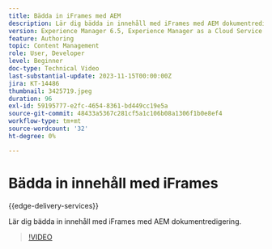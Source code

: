 ```yaml
---
title: Bädda in iFrames med AEM
description: Lär dig bädda in innehåll med iFrames med AEM dokumentredigering.
version: Experience Manager 6.5, Experience Manager as a Cloud Service
feature: Authoring
topic: Content Management
role: User, Developer
level: Beginner
doc-type: Technical Video
last-substantial-update: 2023-11-15T00:00:00Z
jira: KT-14486
thumbnail: 3425719.jpeg
duration: 96
exl-id: 59195777-e2fc-4654-8361-bd449cc19e5a
source-git-commit: 48433a5367c281cf5a1c106b08a1306f1b0e8ef4
workflow-type: tm+mt
source-wordcount: '32'
ht-degree: 0%

---
```


# Bädda in innehåll med iFrames

{{edge-delivery-services}}

Lär dig bädda in innehåll med iFrames med AEM dokumentredigering.

>[!VIDEO](https://video.tv.adobe.com/v/3425719/?learn=on)
